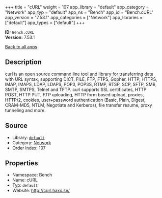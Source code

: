 ﻿+++
title = "cURL"
weight = 107
app_library = "default"
app_category = "Network"
app_typ = "default"
app_ns = "Bench"
app_id = "Bench.cURL"
app_version = "7.53.1"
app_categories = ["Network"]
app_libraries = ["default"]
app_types = ["default"]
+++

**ID:** `Bench.cURL`  
**Version:** 7.53.1  
<!--more-->

[Back to all apps](/apps/)

## Description
curl is an open source command line tool and library for transferring data with URL syntax,
supporting DICT, FILE, FTP, FTPS, Gopher, HTTP, HTTPS, IMAP, IMAPS, LDAP, LDAPS, POP3, POP3S,
RTMP, RTSP, SCP, SFTP, SMB, SMTP, SMTPS, Telnet and TFTP. curl supports SSL certificates,
HTTP POST, HTTP PUT, FTP uploading, HTTP form based upload, proxies, HTTP/2, cookies,
user+password authentication (Basic, Plain, Digest, CRAM-MD5, NTLM, Negotiate and Kerberos),
file transfer resume, proxy tunneling and more.

## Source

* Library: [`default`](/app_libraries/default)
* Category: [Network](/app_categories/network)
* Order Index: 107

## Properties

* Namespace: Bench
* Name: cURL
* Typ: `default`
* Website: <http://curl.haxx.se/>

